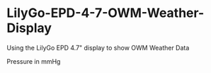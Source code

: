 # LilyGo-EPD-4-7-OWM-Weather-Display
Using the LilyGo EPD 4.7" display to show OWM Weather Data

Pressure in mmHg
